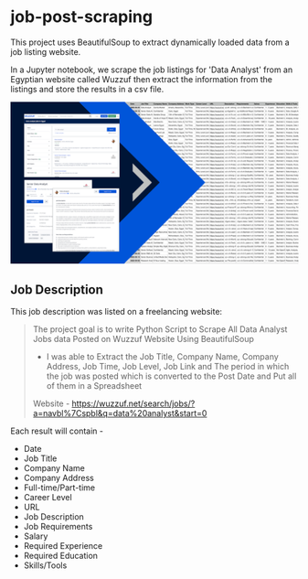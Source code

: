 # job-post-scraping

This project uses BeautifulSoup to extract dynamically loaded data from a job listing website.

In a Jupyter notebook, we scrape the job listings for 'Data Analyst' from an Egyptian website called Wuzzuf then extract the information from the listings and store the results in a csv file.

<img src="./img/wuzzuf.png" alt="WUZZUF Scraping" width="800"/>

 ## Job Description

This job description was listed on a freelancing website:

> The project goal is to write Python Script to Scrape All Data Analyst Jobs data Posted on Wuzzuf Website Using BeautifulSoup
>
> - I was able to Extract the Job Title, Company Name, Company Address, Job Time, Job Level, Job Link and The period in which the job was posted which is converted to the Post Date and Put all of them in a Spreadsheet
>
> Website - https://wuzzuf.net/search/jobs/?a=navbl%7Cspbl&q=data%20analyst&start=0


Each result will contain - 
 - Date
 - Job Title
 - Company Name
 - Company Address
 - Full-time/Part-time
 - Career Level
 - URL
 - Job Description
 - Job Requirements
 - Salary
 - Required Experience 
 - Required Education
 - Skills/Tools
